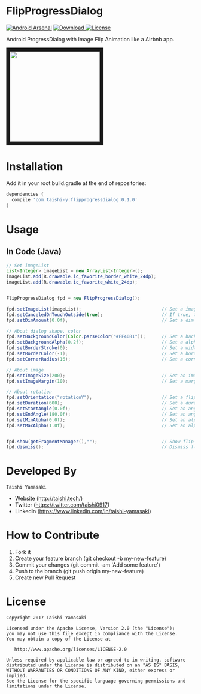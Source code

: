 # FlipProgressDialog
[![Android Arsenal](https://img.shields.io/badge/Android%20Arsenal-FlipProgressDialog-brightgreen.svg?style=flat)](https://android-arsenal.com/details/1/5054)
[ ![Download](https://api.bintray.com/packages/taishi-y/maven/flipprogressdialog/images/download.svg) ](https://bintray.com/taishi-y/maven/flipprogressdialog/_latestVersion)
[![License](https://img.shields.io/badge/License-Apache%202.0-blue.svg)](https://opensource.org/licenses/Apache-2.0)

Android ProgressDialog with Image Flip Animation like a Airbnb app.

<img src="https://github.com/Taishi-Y/FlipProgressDialog/blob/master/images/flipprogressdialog.gif?raw=true" 
alt="" width="240" border="10" />

Installation
============
Add it in your root build.gradle at the end of repositories:
```gradle
dependencies {
  compile 'com.taishi-y:flipprogressdialog:0.1.0'
}
```

Usage
=====


In Code (Java)
----
```java
// Set imageList
List<Integer> imageList = new ArrayList<Integer>();
imageList.add(R.drawable.ic_favorite_border_white_24dp);
imageList.add(R.drawable.ic_favorite_white_24dp);


FlipProgressDialog fpd = new FlipProgressDialog();

fpd.setImageList(imageList);                              // Set a imageList
fpd.setCanceledOnTouchOutside(true);                      // If true, the dialog will be dismissed when user touch outside of the dialog. If false, the dialog won't be dismissed.
fpd.setDimAmount(0.0f);                                   // Set a dim (How much dark outside of dialog)

// About dialog shape, color
fpd.setBackgroundColor(Color.parseColor("#FF4081"));      // Set a background color of dialog
fpd.setBackgroundAlpha(0.2f);                             // Set a alpha color of dialog
fpd.setBorderStroke(0);                                   // Set a width of border stroke of dialog
fpd.setBorderColor(-1);                                   // Set a border stroke color of dialog
fpd.setCornerRadius(16);                                  // Set a corner radius

// About image 
fpd.setImageSize(200);                                    // Set an image size
fpd.setImageMargin(10);                                   // Set a margin of image

// About rotation
fpd.setOrientation("rotationY");                          // Set a flipping rotation
fpd.setDuration(600);                                     // Set a duration time of flipping ratation
fpd.setStartAngle(0.0f);                                  // Set an angle when flipping ratation start
fpd.setEndAngle(180.0f);                                  // Set an angle when flipping ratation end
fpd.setMinAlpha(0.0f);                                    // Set an alpha when flipping ratation start and end
fpd.setMaxAlpha(1.0f);                                    // Set an alpha while image is flipping


fpd.show(getFragmentManager(),"");                        // Show flip-progress-dialg
fpd.dismiss();                                            // Dismiss flip-progress-dialg
```

Developed By
============
```
Taishi Yamasaki
```
- Website (http://taishi.tech/)
- Twitter (https://twitter.com/taishi0917)
- LinkedIn (https://www.linkedin.com/in/taishi-yamasaki)

# How to Contribute
1. Fork it
2. Create your feature branch (git checkout -b my-new-feature)
3. Commit your changes (git commit -am 'Add some feature')
4. Push to the branch (git push origin my-new-feature)
5. Create new Pull Request

# License

    Copyright 2017 Taishi Yamasaki

    Licensed under the Apache License, Version 2.0 (the "License");
    you may not use this file except in compliance with the License.
    You may obtain a copy of the License at

       http://www.apache.org/licenses/LICENSE-2.0

    Unless required by applicable law or agreed to in writing, software
    distributed under the License is distributed on an "AS IS" BASIS,
    WITHOUT WARRANTIES OR CONDITIONS OF ANY KIND, either express or implied.
    See the License for the specific language governing permissions and
    limitations under the License.
